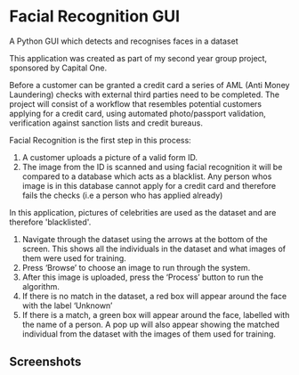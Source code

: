 # Facial Recognition GUI
A Python GUI which detects and recognises faces in a dataset

This application was created as part of my second year group project, sponsored by Capital One. 

Before a customer can be granted a credit card a series of AML (Anti Money Laundering) checks with external third parties need to be completed.
The project will consist of a workflow that resembles potential customers applying for a credit card, using automated photo/passport validation, verification against sanction lists and credit bureaus.

Facial Recognition is the first step in this process: 

1. A customer uploads a picture of a valid form ID.
2. The image from the ID is scanned and using facial recognition it will be compared to a database which acts as a blacklist. Any person whos image is in this database cannot apply for a credit card and therefore fails the checks (i.e a person who has applied already)


In this application, pictures of celebrities are used as the dataset and are therefore 'blacklisted'. 

1. Navigate through the dataset using the arrows at the bottom of the screen. This shows all the individuals in the dataset and what images of them were used for training. 
2. Press ‘Browse’ to choose an image to run through the system. 
3. After this image is uploaded, press the ‘Process’ button to run the algorithm. 
4. If there is no match in the dataset, a red box will appear around the face with the label ‘Unknown’ 
5. If there is a match, a green box will appear around the face, labelled with the name of a person. A pop up will also appear showing the matched individual from the dataset with the images of them used for training. 

## Screenshots 

